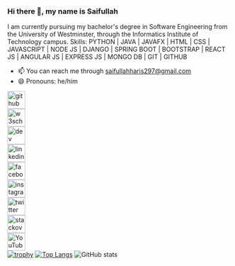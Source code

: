 ### Hi there 👋, my name is Saifullah
I am currently pursuing my bachelor's degree in Software Engineering from the University of Westminster, through the Informatics Institute of Technology campus.
Skills: PYTHON | JAVA | JAVAFX | HTML | CSS | JAVASCRIPT | NODE JS | DJANGO | SPRING BOOT | BOOTSTRAP | REACT JS | ANGULAR JS | EXPRESS JS | MONGO DB | GIT | GITHUB

- 📫 You can reach me through saifullahharis297@gmail.com 
- 😄 Pronouns: he/him 


[<img src='https://cdn.jsdelivr.net/npm/simple-icons@3.0.1/icons/github.svg' alt='github' height='40'>](https://github.com/saifullahharis)  
[<img src='https://cdn.jsdelivr.net/npm/simple-icons@3.0.1/icons/w3c.svg' alt='w3school' height='40'>](https://my-learning.w3schools.com/)  
[<img src='https://cdn.jsdelivr.net/npm/simple-icons@3.0.1/icons/dev-dot-to.svg' alt='dev' height='40'>](https://dev.to/saifullahharis)  
[<img src='https://cdn.jsdelivr.net/npm/simple-icons@3.0.1/icons/linkedin.svg' alt='linkedin' height='40'>](https://www.linkedin.com/in/saifullah297/)  
[<img src='https://cdn.jsdelivr.net/npm/simple-icons@3.0.1/icons/facebook.svg' alt='facebook' height='40'>](https://www.facebook.com/saifullah.haris.54?mibextid=ZbWKwL)  
[<img src='https://cdn.jsdelivr.net/npm/simple-icons@3.0.1/icons/instagram.svg' alt='instagram' height='40'>](https://www.instagram.com/saifullah_297/)  
[<img src='https://cdn.jsdelivr.net/npm/simple-icons@3.0.1/icons/twitter.svg' alt='twitter' height='40'>](https://twitter.com/saifullah_297)  
[<img src='https://cdn.jsdelivr.net/npm/simple-icons@3.0.1/icons/stackoverflow.svg' alt='stackoverflow' height='40'>](https://stackoverflow.com/users/22079246/saifullah-haris)  
[<img src='https://cdn.jsdelivr.net/npm/simple-icons@3.0.1/icons/youtube.svg' alt='YouTube' height='40'>](https://www.youtube.com/channel/saifullah_297)  
[![trophy](https://github-profile-trophy.vercel.app/?username=saifullahharis)](https://github.com/ryo-ma/github-profile-trophy)
[![Top Langs](https://github-readme-stats.vercel.app/api/top-langs/?username=saifullahharis)](https://github.com/anuraghazra/github-readme-stats)
![GitHub stats](https://github-readme-stats.vercel.app/api?username=saifullahharis&show_icons=true)
